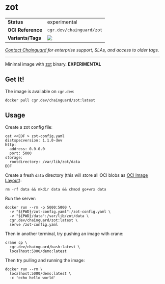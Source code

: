 <!--monopod:start-->
# zot
| | |
| - | - |
| **Status** | experimental |
| **OCI Reference** | `cgr.dev/chainguard/zot` |
| **Variants/Tags** | ![](https://storage.googleapis.com/chainguard-images-build-outputs/summary/zot.svg) |

*[Contact Chainguard](https://www.chainguard.dev/chainguard-images) for enterprise support, SLAs, and access to older tags.*

---
<!--monopod:end-->

Minimal image with
[zot](https://github.com/project-zot/zot)
binary. **EXPERIMENTAL**

## Get It!

The image is available on `cgr.dev`:

```
docker pull cgr.dev/chainguard/zot:latest
```

## Usage

Create a zot config file:

```
cat <<EOF > zot-config.yaml
distspecversion: 1.1.0-dev
http:
  address: 0.0.0.0
  port: 5000
storage:
  rootdirectory: /var/lib/zot/data
EOF
```

Create a fresh `data` directory (this will store all OCI blobs as
[OCI Image Layout](https://github.com/opencontainers/image-spec/blob/main/image-layout.md)):

```
rm -rf data && mkdir data && chmod go+wrx data
```

Run the server:

```
docker run --rm -p 5000:5000 \
  -v "${PWD}/zot-config.yaml":/zot-config.yaml \
  -v "${PWD}/data":/var/lib/zot/data \
  cgr.dev/chainguard/zot:latest \
  serve /zot-config.yaml
```

Then in another terminal, try pushing an image with crane:
```
crane cp \
  cgr.dev/chainguard/bash:latest \
  localhost:5000/demo:latest
```

Then try pulling and running the image:
```
docker run --rm \
  localhost:5000/demo:latest \
  -c 'echo hello world'
```
